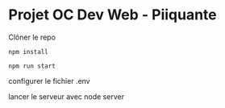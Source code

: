 # Projet OC Dev Web  - Piiquante

Clôner le repo

`npm install`
```
npm run start
```
configurer le fichier .env


lancer le serveur avec node server

